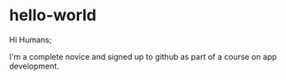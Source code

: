 # hello-world

Hi Humans;

I'm a complete novice and signed up to github as part of a course on app development.
